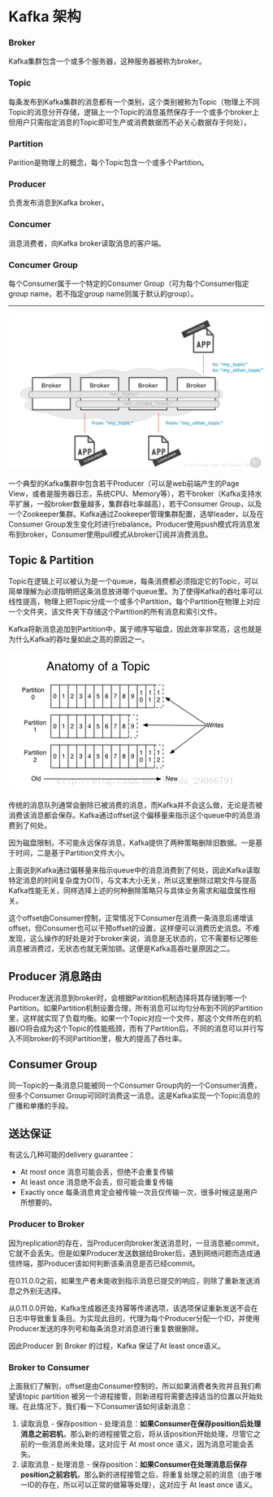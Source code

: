 # Kafka 架构
### Broker
Kafka集群包含一个或多个服务器，这种服务器被称为broker。
### Topic
每条发布到Kafka集群的消息都有一个类别，这个类别被称为Topic（物理上不同Topic的消息分开存储，逻辑上一个Topic的消息虽然保存于一个或多个broker上但用户只需指定消息的Topic即可生产或消费数据而不必关心数据存于何处）。
### Partition
Parition是物理上的概念，每个Topic包含一个或多个Partition。
### Producer
负责发布消息到Kafka broker。
### Concumer
消息消费者，向Kafka broker读取消息的客户端。
### Concumer Group
每个Consumer属于一个特定的Consumer Group（可为每个Consumer指定group name，若不指定group name则属于默认的group）。

---

![](../../img/kafka01.png)

一个典型的Kafka集群中包含若干Producer（可以是web前端产生的Page View，或者是服务器日志，系统CPU、Memory等），若干broker（Kafka支持水平扩展，一般broker数量越多，集群吞吐率越高），若干Consumer Group，以及一个Zookeeper集群。Kafka通过Zookeeper管理集群配置，选举leader，以及在Consumer Group发生变化时进行rebalance。Producer使用push模式将消息发布到broker，Consumer使用pull模式从broker订阅并消费消息。

## Topic & Partition
Topic在逻辑上可以被认为是一个queue，每条消费都必须指定它的Topic，可以简单理解为必须指明把这条消息放进哪个queue里。为了使得Kafka的吞吐率可以线性提高，物理上把Topic分成一个或多个Partition，每个Partition在物理上对应一个文件夹，该文件夹下存储这个Partition的所有消息和索引文件。

Kafka将新消息追加到Partition中，属于顺序写磁盘，因此效率非常高，这也就是为什么Kafka的吞吐量如此之高的原因之一。

![](../../img/partition.png)

传统的消息队列通常会删除已被消费的消息，而Kafka并不会这么做，无论是否被消费该消息都会保存。Kafka通过offset这个偏移量来指示这个queue中的消息消费到了何处。

因为磁盘限制，不可能永远保存消息，Kafka提供了两种策略删除旧数据。一是基于时间，二是基于Partition文件大小。

上面说到Kafka通过偏移量来指示queue中的消息消费到了何处，因此Kafka读取特定消息的时间复杂度为O(1)，与文本大小无关，所以这里删除过期文件与提高Kafka性能无关，同样选择上述的何种删除策略只与具体业务需求和磁盘属性相关。

这个offset由Consumer控制，正常情况下Consumer在消费一条消息后递增该offset，但Consumer也可以干预offset的设置，这样便可以消费历史消息。不难发现，这么操作的好处是对于broker来说，消息是无状态的，它不需要标记哪些消息被消费过，无状态也就无需加锁。这便是Kafka高吞吐量原因之二。

## Producer 消息路由
Producer发送消息到broker时，会根据Paritition机制选择将其存储到哪一个Partition。如果Partition机制设置合理，所有消息可以均匀分布到不同的Partition里，这样就实现了负载均衡。如果一个Topic对应一个文件，那这个文件所在的机器I/O将会成为这个Topic的性能瓶颈，而有了Partition后，不同的消息可以并行写入不同broker的不同Partition里，极大的提高了吞吐率。

## Consumer Group
同一Topic的一条消息只能被同一个Consumer Group内的一个Consumer消费，但多个Consumer Group可同时消费这一消息。这是Kafka实现一个Topic消息的广播和单播的手段。

## 送达保证
有这么几种可能的delivery guarantee：
- At most once 消息可能会丢，但绝不会重复传输
- At least once 消息绝不会丢，但可能会重复传输
- Exactly once 每条消息肯定会被传输一次且仅传输一次，很多时候这是用户所想要的。

### Producer to Broker
因为replication的存在，当Producer向broker发送消息时，一旦消息被commit，它就不会丢失。但是如果Producer发送数据给Broker后，遇到网络问题而造成通信终端，那Producer该如何判断该条消息是否已经commit。

在0.11.0.0之前，如果生产者未能收到指示消息已提交的响应，则除了重新发送消息之外别无选择。

从0.11.0.0开始，Kafka生成器还支持幂等传递选项，该选项保证重新发送不会在日志中导致重复条目。为实现此目的，代理为每个Producer分配一个ID，并使用Producer发送的序列号和每条消息对消息进行重复数据删除。

因此Producer 到 Broker 的过程，Kafka 保证了At least once语义。

### Broker to Consumer
上面我们了解到，offset是由Consumer控制的，所以如果消费者失败并且我们希望该topic partition 被另一个进程接管，则新进程将需要选择适当的位置以开始处理。在此情况下，我们看一下Consumer该如何读新消息：
1. 读取消息 - 保存position - 处理消息：**如果Consumer在保存position后处理消息之前宕机**，那么新的进程接管之后，将从该position开始处理，尽管它之前的一些消息尚未处理，这对应于 At most once 语义，因为消息可能会丢失。
2. 读取消息 - 处理消息 - 保存position：**如果Consumer在处理消息后保存position之前宕机**，那么新的进程接管之后，将重复处理之前的消息（由于唯一ID的存在，所以可以正常的做幂等处理），这对应于 At least once 语义。
